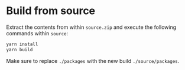 # Build from source

Extract the contents from within `source.zip` and execute the following commands within `source`:

```sh
yarn install
yarn build
```

Make sure to replace `./packages` with the new build `./source/packages`.